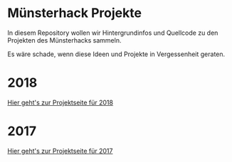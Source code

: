 # Münsterhack Projekte

In diesem Repository wollen wir Hintergrundinfos und Quellcode zu den Projekten des Münsterhacks sammeln.

Es wäre schade, wenn diese Ideen und Projekte in Vergessenheit geraten.

# 2018 

[Hier geht's zur Projektseite für 2018](2018.md)

# 2017

[Hier geht's zur Projektseite für 2017](2017.md)
